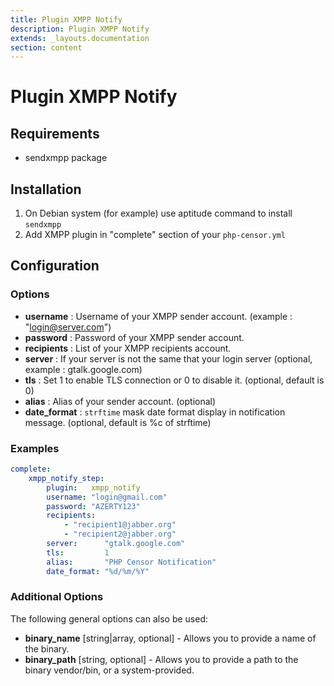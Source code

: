 ```yaml
---
title: Plugin XMPP Notify
description: Plugin XMPP Notify
extends: _layouts.documentation
section: content
---
```


Plugin XMPP Notify
==================

Requirements
------------

- sendxmpp package 

Installation
------------

1. On Debian system (for example) use aptitude command to install `sendxmpp` 
2. Add XMPP plugin in "complete" section of your `php-censor.yml`

Configuration
-------------

### Options

* **username** : Username of your XMPP sender account. (example : "login@server.com")
* **password** : Password of your XMPP sender account.
* **recipients** : List of your XMPP recipients account.
* **server** : If your server is not the same that your login server (optional, example : gtalk.google.com)
* **tls** : Set 1 to enable TLS connection or 0 to disable it. (optional, default is 0)
* **alias** : Alias of your sender account. (optional)
* **date_format** : `strftime` mask date format display in notification message. (optional, default is %c of strftime) 

### Examples

```yml
complete:
    xmpp_notify_step:
        plugin:   xmpp_notify
        username: "login@gmail.com"
        password: "AZERTY123"
        recipients:
            - "recipient1@jabber.org"
            - "recipient2@jabber.org"    
        server:      "gtalk.google.com"
        tls:         1
        alias:       "PHP Censor Notification"
        date_format: "%d/%m/%Y"
```

### Additional Options

The following general options can also be used: 

* **binary_name** [string|array, optional] - Allows you to provide a name of the binary.
* **binary_path** [string, optional] - Allows you to provide a path to the binary vendor/bin, or a system-provided.
